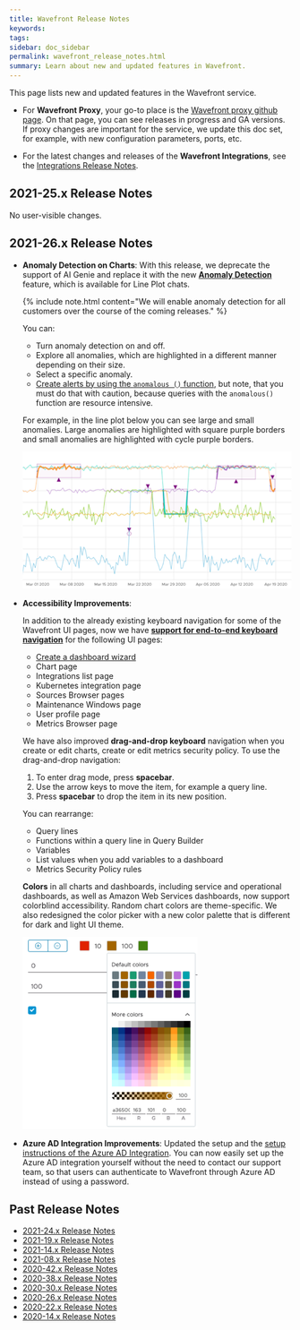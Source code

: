 ```yaml
---
title: Wavefront Release Notes
keywords:
tags:
sidebar: doc_sidebar
permalink: wavefront_release_notes.html
summary: Learn about new and updated features in Wavefront.
---
```


This page lists new and updated features in the Wavefront service. 

* For **Wavefront Proxy**, your go-to place is the [Wavefront proxy github page](https://GitHub.com/wavefrontHQ/java/releases). On that page, you can see releases in progress and GA versions. If proxy changes are important for the service, we update this doc set, for example, with new configuration parameters, ports, etc.

* For the latest changes and releases of the **Wavefront Integrations**, see the [Integrations Release Notes](integrations_new_changed.html).

## 2021-25.x Release Notes

No user-visible changes.

## 2021-26.x Release Notes

* **Anomaly Detection on Charts**: With this release, we deprecate the support of AI Genie and replace it with the new [**Anomaly Detection**](anomaly_detection.html) feature, which is available for Line Plot chats. 

  {% include note.html content="We will enable anomaly detection for all customers over the course of the coming releases." %}

  You can:
    * Turn anomaly detection on and off. 
    * Explore all anomalies, which are highlighted in a different manner depending on their size.
    * Select a specific anomaly. 
    * [Create alerts by using the `anomalous ()` function](ts_anomalous.html#using-the-anomalous-function-in-alerts), but note, that you must do that with caution, because queries with the `anomalous()` function are resource intensive.

  For example, in the line plot below you can see large and small anomalies. Large anomalies are highlighted with square purple borders and small anomalies are highlighted with cycle purple borders.  

   ![Anomalies highlighted with purple square and purple circle](images/anomaly_hightlighting.png)

* **Accessibility Improvements**: 

  In addition to the already existing keyboard navigation for some of the Wavefront UI pages, now we have [**support for end-to-end keyboard navigation**](wavefront_keyboard_shortcuts.html) for the following UI pages:

  * [Create a dashboard wizard](ui_dashboards.html#create-a-dashboard)
  * Chart page
  * Integrations list page
  * Kubernetes integration page
  * Sources Browser pages
  * Maintenance Windows page
  * User profile page
  * Metrics Browser page

  We have also improved **drag-and-drop keyboard** navigation when you create or edit charts, create or edit metrics security policy. To use the drag-and-drop navigation:
  
  1. To enter drag mode, press **spacebar**. 
  2. Use the arrow keys to move the item, for example a query line. 
  3. Press **spacebar** to drop the item in its new position. 
  
  You can rearrange:
  
  * Query lines
  * Functions within a query line in Query Builder 
  * Variables
  * List values when you add variables to a dashboard
  * Metrics Security Policy rules
  
  
  **Colors** in all charts and dashboards, including service and operational dashboards, as well as Amazon Web Services dashboards, now support colorblind accessibility. Random chart colors are theme-specific. We also redesigned the color picker with a new color palette that is different for dark and light UI theme.
  
    ![Color picker for light theme](images/color-picker.png)

* **Azure AD Integration Improvements**: Updated the setup and the [setup instructions of the Azure AD Integration](azure_ad.html). You can now easily set up the Azure AD integration yourself without the need to contact our support team, so that users can authenticate to Wavefront through Azure AD instead of using a password.  


## Past Release Notes

- [2021-24.x Release Notes](2021.24.x_release_notes.html)
- [2021-19.x Release Notes](2021.19.x_release_notes.html)
- [2021-14.x Release Notes](2021.14.x_release_notes.html)
- [2021-08.x Release Notes](2021.08.x_release_notes.html)
- [2020-42.x Release Notes](2020.42.x_release_notes.html)
- [2020-38.x Release Notes](2020.38.x_release_notes.html)
- [2020-30.x Release Notes](2020.30.x_release_notes.html)
- [2020-26.x Release Notes](2020.26.x_release_notes.html)
- [2020-22.x Release Notes](2020.22.x_release_notes.html)
- [2020-14.x Release Notes](2020.14.x_release_notes.html)
